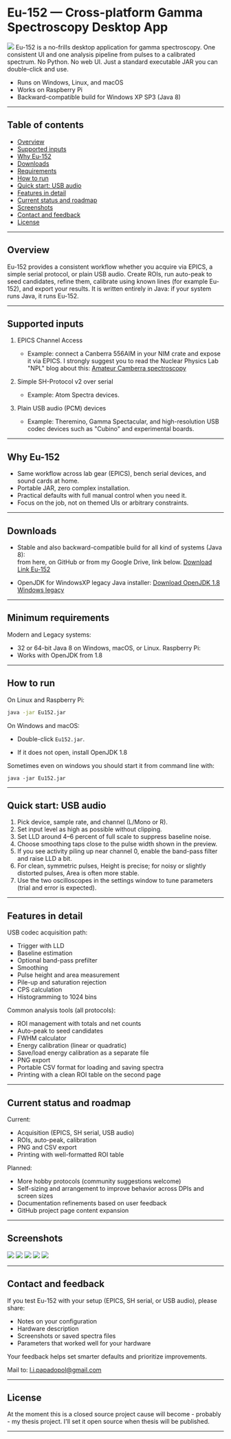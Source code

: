 # Eu-152 — Cross-platform Gamma Spectroscopy Desktop App
![](images/logo.png) 
Eu-152 is a no-frills desktop application for gamma spectroscopy. One consistent UI and one analysis pipeline from pulses to a calibrated spectrum. No Python. No web UI. Just a standard executable JAR you can double-click and use.

- Runs on Windows, Linux, and macOS
- Works on Raspberry Pi
- Backward-compatible build for Windows XP SP3 (Java 8)

---

## Table of contents

- [Overview](#overview)
- [Supported inputs](#supported-inputs)
- [Why Eu-152](#why-eu-152)
- [Downloads](#downloads)
- [Requirements](#minimum-requirements)
- [How to run](#how-to-run)
- [Quick start: USB audio](#quick-start-usb-audio)
- [Features in detail](#features-in-detail)
- [Current status and roadmap](#current-status-and-roadmap)
- [Screenshots](#screenshots)
- [Contact and feedback](#contact-and-feedback)
- [License](#license)

---

## Overview

Eu-152 provides a consistent workflow whether you acquire via EPICS, a simple serial protocol, or plain USB audio. Create ROIs, run auto-peak to seed candidates, refine them, calibrate using known lines (for example Eu-152), and export your results. It is written entirely in Java: if your system runs Java, it runs Eu-152.

---

## Supported inputs

1) EPICS Channel Access  
   - Example: connect a Canberra 556AIM in your NIM crate and expose it via EPICS. 
I strongly suggest you to read the Nuclear Physics Lab "NPL" blog about this: [Amateur Camberra spectroscopy](http://www.nuclearphysicslab.com/npl/npl-home/spectroscopy/software_and_hardware/diy-canberra-system/) 

2) Simple SH-Protocol v2 over serial  
   - Example: Atom Spectra devices.

3) Plain USB audio (PCM) devices  
   - Example: Theremino, Gamma Spectacular, and high-resolution USB codec devices such as "Cubino" and experimental boards.

---

## Why Eu-152

- Same workflow across lab gear (EPICS), bench serial devices, and sound cards at home.
- Portable JAR, zero complex installation.
- Practical defaults with full manual control when you need it.
- Focus on the job, not on themed UIs or arbitrary constraints.

---

## Downloads
- Stable and also backward-compatible build for all kind of systems (Java 8):  
from here, on GitHub or from my Google Drive, link below.
[Download Link Eu-152](https://drive.google.com/file/d/1mcc90R8HlZffilprH9flhV1MmWTFNG62/view?usp=sharing) 

- OpenJDK for WindowsXP legacy Java installer:
[Download OpenJDK 1.8 Windows legacy](https://drive.google.com/file/d/1sPy953caLw_NI2v_q8BpZ12EZcA1DtF-/view?usp=sharing) 

---

## Minimum requirements

Modern and Legacy systems:

- 32 or 64-bit Java 8 on Windows, macOS, or Linux.
Raspberry Pi:
- Works with OpenJDK from 1.8

---

## How to run

On Linux and Raspberry Pi:
```bash
java -jar Eu152.jar
```

On Windows and macOS:
- Double-click `Eu152.jar`.

- If it does not open, install OpenJDK 1.8

Sometimes even on windows you should start it from command line with:
```
java -jar Eu152.jar
```

---

## Quick start: USB audio

1) Pick device, sample rate, and channel (L/Mono or R).  
2) Set input level as high as possible without clipping.  
3) Set LLD around 4–6 percent of full scale to suppress baseline noise.  
4) Choose smoothing taps close to the pulse width shown in the preview.  
5) If you see activity piling up near channel 0, enable the band-pass filter and raise LLD a bit.  
6) For clean, symmetric pulses, Height is precise; for noisy or slightly distorted pulses, Area is often more stable.  
7) Use the two oscilloscopes in the settings window to tune parameters (trial and error is expected).

---

## Features in detail

USB codec acquisition path:

- Trigger with LLD
- Baseline estimation
- Optional band-pass prefilter
- Smoothing
- Pulse height and area measurement
- Pile-up and saturation rejection
- CPS calculation
- Histogramming to 1024 bins

Common analysis tools (all protocols):

- ROI management with totals and net counts
- Auto-peak to seed candidates
- FWHM calculator
- Energy calibration (linear or quadratic)
- Save/load energy calibration as a separate file
- PNG export
- Portable CSV format for loading and saving spectra
- Printing with a clean ROI table on the second page

---

## Current status and roadmap

Current:

- Acquisition (EPICS, SH serial, USB audio)
- ROIs, auto-peak, calibration
- PNG and CSV export
- Printing with well-formatted ROI table

Planned:

- More hobby protocols (community suggestions welcome)
- Self-sizing and arrangement to improve behavior across DPIs and screen sizes
- Documentation refinements based on user feedback
- GitHub project page content expansion

---

## Screenshots

![](images/Eu152_1.png) 
![](images/Eu152_2.png) 
![](images/Eu152_3.png) 
![](images/Eu152_4.png) 
![](images/Eu152_5.png) 

---


## Contact and feedback

If you test Eu-152 with your setup (EPICS, SH serial, or USB audio), please share:

- Notes on your configuration
- Hardware description
- Screenshots or saved spectra files
- Parameters that worked well for your hardware

Your feedback helps set smarter defaults and prioritize improvements.

Mail to: [l.i.papadopol@gmail.com](mailto:l.i.papadopol@gmail.com) 

---

## License

At the moment this is a closed source project cause will become - probably - my thesis project. I'll set it open source when thesis will be published. 

---
